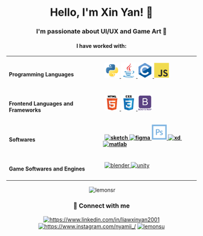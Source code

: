 <h1 align="center">Hello, I'm Xin Yan! 💖</h1>
<h3 align="center">I'm passionate about UI/UX and Game Art 💙</h3>
</p>
<table  align="center">
  <tbody>
    <h4 align="center"> I have worked with: </h4>
    <tr>
      <td>
        &nbsp;
        <h4>Programming Languages</h4>
      </td>
      <td>&nbsp;<a href="https://www.python.org/" rel="nofollow"><img src="https://raw.githubusercontent.com/devicons/devicon/master/icons/python/python-original.svg" alt="python" width="40" height="40" />&nbsp;</a><a href="https://www.java.com/" rel="nofollow"><img src="https://raw.githubusercontent.com/devicons/devicon/master/icons/java/java-original.svg" alt="java" width="40" height="40" />&nbsp;</a><a href="https://www.cprogramming.com/" rel="nofollow"><img src="https://raw.githubusercontent.com/devicons/devicon/master/icons/c/c-original.svg" alt="c" width="40" height="40" />&nbsp;</a><a href="https://developer.mozilla.org/en-US/docs/Web/JavaScript" rel="nofollow"><img src="https://raw.githubusercontent.com/devicons/devicon/master/icons/javascript/javascript-original.svg" alt="javascript" width="40" height="40" /></a></td>
    </tr>
    <tr>
      <td>
        &nbsp;
        <h4>Frontend Languages and Frameworks</h4>
      </td>
      <td>&nbsp;<a href="https://www.w3.org/html/" rel="nofollow"><img src="https://raw.githubusercontent.com/devicons/devicon/master/icons/html5/html5-original-wordmark.svg" alt="html5" width="40" height="40" />&nbsp;</a><a href="https://www.w3schools.com/css/" rel="nofollow"><img src="https://raw.githubusercontent.com/devicons/devicon/master/icons/css3/css3-original-wordmark.svg" alt="css3" width="40" height="40" />&nbsp;</a><a href="https://getbootstrap.com/" rel="nofollow"><img src="https://raw.githubusercontent.com/devicons/devicon/master/icons/bootstrap/bootstrap-plain-wordmark.svg" alt="bootstrap" width="40" height="40" /></a></td>
    </tr>
    <tr>
      <td>
        &nbsp;
        <h4>Softwares</h4>
      </td>
      <td>&nbsp;<strong><a href="https://www.sketch.com/" rel="nofollow"><img src="https://camo.githubusercontent.com/1d997cdd55f59eb171ba044aa9fb6f77eef653c6a23fc51a809425fd03a12cd4/68747470733a2f2f7777772e766563746f726c6f676f2e7a6f6e652f6c6f676f732f736b657463686170702f736b657463686170702d69636f6e2e737667" alt="sketch" width="40" height="40" data-canonical-src="https://www.vectorlogo.zone/logos/sketchapp/sketchapp-icon.svg" />&nbsp;</a><a href="https://www.figma.com/" rel="nofollow"><img src="https://camo.githubusercontent.com/ed93c2b000a76ceaad1503e7eb9356591b885227e82a36a005b9d3498b303ba5/68747470733a2f2f7777772e766563746f726c6f676f2e7a6f6e652f6c6f676f732f6669676d612f6669676d612d69636f6e2e737667" alt="figma" width="40" height="40" data-canonical-src="https://www.vectorlogo.zone/logos/figma/figma-icon.svg" />&nbsp;</a><a href="https://www.photoshop.com/en" rel="nofollow"><img src="https://raw.githubusercontent.com/devicons/devicon/master/icons/photoshop/photoshop-line.svg" alt="photoshop" width="40" height="40" />&nbsp;</a><a href="https://www.adobe.com/products/xd.html" rel="nofollow"><img src="https://camo.githubusercontent.com/c205ecbe12500177d102169d97bc1c17c545155fdf5ec78c08d54ac53e5b38c1/68747470733a2f2f63646e2e776f726c64766563746f726c6f676f2e636f6d2f6c6f676f732f61646f62652d78642e737667" alt="xd" width="40" height="40" data-canonical-src="https://cdn.worldvectorlogo.com/logos/adobe-xd.svg" />&nbsp;</a><a href="https://www.mathworks.com/" rel="nofollow"><img src="https://camo.githubusercontent.com/64bfb64ead15f4d2fe66c1dd2b132a99b1caf1cddb77f57ad5815f9bf94a3d89/68747470733a2f2f75706c6f61642e77696b696d656469612e6f72672f77696b6970656469612f636f6d6d6f6e732f322f32312f4d61746c61625f4c6f676f2e706e67" alt="matlab" width="40" height="40" data-canonical-src="https://upload.wikimedia.org/wikipedia/commons/2/21/Matlab_Logo.png" /></a></strong></td>
    </tr>
    <tr>
      <td>
        &nbsp;
        <h4>Game Softwares and Engines</h4>
      </td>
      <td>&nbsp;<a href="https://www.blender.org/" rel="nofollow"><img src="https://camo.githubusercontent.com/ce55bee379fa4d1a4e0633e2c8c87347b5699ef68d176faa458a3f1a1ae25454/68747470733a2f2f646f776e6c6f61642e626c656e6465722e6f72672f6272616e64696e672f636f6d6d756e6974792f626c656e6465725f636f6d6d756e6974795f62616467655f77686974652e737667" alt="blender" width="40" height="40" data-canonical-src="https://download.blender.org/branding/community/blender_community_badge_white.svg" />&nbsp;</a><a href="https://unity.com/" rel="nofollow"><img src="https://camo.githubusercontent.com/f8f5c4f90fe3c43e5b7858360cf3a4eeffcaa0bdf7352c7c8c4b9c1489bb7f99/68747470733a2f2f7777772e766563746f726c6f676f2e7a6f6e652f6c6f676f732f756e69747933642f756e69747933642d69636f6e2e737667" alt="unity" width="40" height="40" data-canonical-src="https://www.vectorlogo.zone/logos/unity3d/unity3d-icon.svg" /></a></td>
    </tr>
  </tbody>
</table>
<!-- DivTable.com -->
</p>
<p align="center">&nbsp;<img align="center" src="https://github-readme-stats.vercel.app/api?username=lemonsr&show_icons=true&theme=dark&locale=en" alt="lemonsr" /></p>
<h3 align="center"> 🤗 Connect with me</h3>
<p align="center">
  <a href="https://www.linkedin.com/in/liawxinyan2001" target="blank"><img align="center" src="https://raw.githubusercontent.com/rahuldkjain/github-profile-readme-generator/master/src/images/icons/Social/linked-in-alt.svg" alt="https://www.linkedin.com/in/liawxinyan2001" height="30" width="40" /></a>
  <a href="https://www.instagram.com/nyamii_/" target="blank"><img align="center" src="https://raw.githubusercontent.com/rahuldkjain/github-profile-readme-generator/master/src/images/icons/Social/instagram.svg" alt="https://www.instagram.com/nyamii_/" height="30" width="40" /></a>
  <a href="https://dribbble.com/lemonsu" target="blank"><img align="center" src="https://raw.githubusercontent.com/rahuldkjain/github-profile-readme-generator/master/src/images/icons/Social/dribbble.svg" alt="lemonsu" height="30" width="40" /></a>
 </p>
